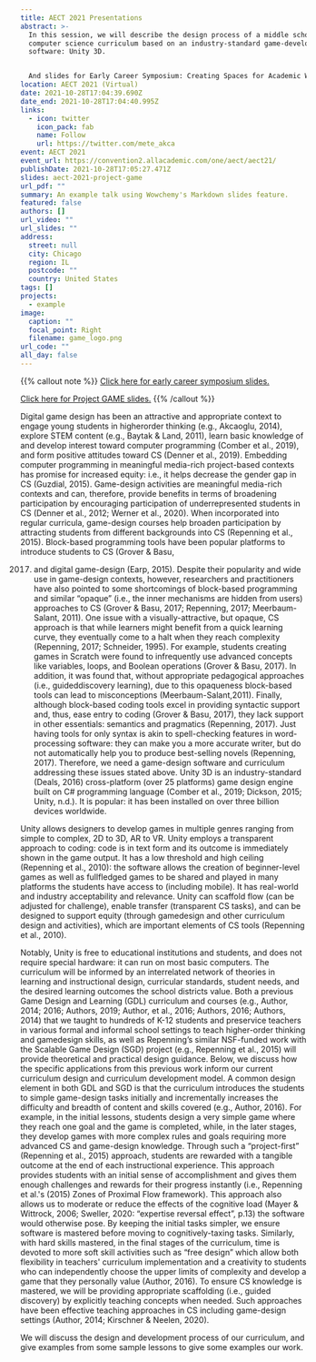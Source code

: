 ```yaml
---
title: AECT 2021 Presentations
abstract: >-
  In this session, we will describe the design process of a middle school
  computer science curriculum based on an industry-standard game-development
  software: Unity 3D.


  And slides for Early Career Symposium: Creating Spaces for Academic Writing
location: AECT 2021 (Virtual)
date: 2021-10-28T17:04:39.690Z
date_end: 2021-10-28T17:04:40.995Z
links:
  - icon: twitter
    icon_pack: fab
    name: Follow
    url: https://twitter.com/mete_akca
event: AECT 2021
event_url: https://convention2.allacademic.com/one/aect/aect21/
publishDate: 2021-10-28T17:05:27.471Z
slides: aect-2021-project-game
url_pdf: ""
summary: An example talk using Wowchemy's Markdown slides feature.
featured: false
authors: []
url_video: ""
url_slides: ""
address:
  street: null
  city: Chicago
  region: IL
  postcode: ""
  country: United States
tags: []
projects:
  - example
image:
  caption: ""
  focal_point: Right
  filename: game_logo.png
url_code: ""
all_day: false
---
```

{{% callout note %}}
[Click here for early career symposium slides.](https://meteakca.netlify.app/slides/aect-2021-early-career-symposium-creating-space-for-academic-writing/)

[Click here for Project GAME slides.](https://meteakca.netlify.app/slides/aect-2021-project-game/)
{{% /callout %}}

Digital game design has been an attractive and appropriate context to engage young students in higherorder thinking (e.g., Akcaoglu, 2014), explore STEM content (e.g., Baytak & Land, 2011), learn basic knowledge of and develop interest toward computer programming (Comber et al., 2019), and form positive attitudes toward CS (Denner et al., 2019). Embedding computer programming in meaningful media-rich project-based contexts has promise for increased equity: i.e., it helps decrease the gender gap in CS (Guzdial, 2015). Game-design activities are meaningful media-rich contexts and can, therefore, provide
benefits in terms of broadening participation by encouraging participation of underrepresented students in CS
(Denner et al., 2012; Werner et al., 2020). When incorporated into regular curricula, game-design courses
help broaden participation by attracting students from different backgrounds into CS (Repenning et al., 2015).
Block-based programming tools have been popular platforms to introduce students to CS (Grover & Basu,

2017. and digital game-design (Earp, 2015). Despite their popularity and wide use in game-design contexts,
      however, researchers and practitioners have also pointed to some shortcomings of block-based programming
      and similar “opaque” (i.e., the inner mechanisms are hidden from users) approaches to CS (Grover & Basu,
      2017; Repenning, 2017; Meerbaum-Salant, 2011). One issue with a visually-attractive, but opaque, CS
      approach is that while learners might benefit from a quick learning curve, they eventually come to a halt when
      they reach complexity (Repenning, 2017; Schneider, 1995). For example, students creating games in Scratch
      were found to infrequently use advanced concepts like variables, loops, and Boolean operations (Grover &
      Basu, 2017). In addition, it was found that, without appropriate pedagogical approaches (i.e., guideddiscovery
      learning), due to this opaqueness block-based tools can lead to misconceptions (Meerbaum-Salant,2011). Finally, although block-based coding tools excel in providing syntactic support and, thus, ease entry to
      coding (Grover & Basu, 2017), they lack support in other essentials: semantics and pragmatics (Repenning,
      2017). Just having tools for only syntax is akin to spell-checking features in word-processing software: they
      can make you a more accurate writer, but do not automatically help you to produce best-selling novels
      (Repenning, 2017). Therefore, we need a game-design software and curriculum addressing these issues
      stated above.
      Unity 3D is an industry-standard (Deals, 2016) cross-platform (over 25 platforms) game design engine built
      on C# programming language (Comber et al., 2019; Dickson, 2015; Unity, n.d.). It is popular: it has been
      installed on over three billion devices worldwide. 

Unity allows designers to develop games in multiple genres
ranging from simple to complex, 2D to 3D, AR to VR. Unity employs a transparent approach to coding: code
is in text form and its outcome is immediately shown in the game output. It has a low threshold and high
ceiling (Repenning et al., 2010): the software allows the creation of beginner-level games as well as fullfledged
games to be shared and played in many platforms the students have access to (including mobile). It
has real-world and industry acceptability and relevance. Unity can scaffold flow (can be adjusted for
challenge), enable transfer (transparent CS tasks), and can be designed to support equity (through gamedesign
and other curriculum design and activities), which are important elements of CS tools (Repenning et
al., 2010). 

Notably, Unity is free to educational institutions and students, and does not require special
hardware: it can run on most basic computers.
The curriculum will be informed by an interrelated network of theories in learning and instructional design,
curricular standards, student needs, and the desired learning outcomes the school districts value. Both a
previous Game Design and Learning (GDL) curriculum and courses (e.g., Author, 2014; 2016; Authors, 2019;
Author, et al., 2016; Authors, 2016; Authors, 2014) that we taught to hundreds of K-12 students and
preservice teachers in various formal and informal school settings to teach higher-order thinking and gamedesign
skills, as well as Repenning’s similar NSF-funded work with the Scalable Game Design (SGD) project
(e.g., Repenning et al., 2015) will provide theoretical and practical design guidance. Below, we discuss how
the specific applications from this previous work inform our current curriculum design and curriculum
development model.
A common design element in both GDL and SGD is that the curriculum introduces the students to simple
game-design tasks initially and incrementally increases the difficulty and breadth of content and skills covered
(e.g., Author, 2016). For example, in the initial lessons, students design a very simple game where they reach
one goal and the game is completed, while, in the later stages, they develop games with more complex rules
and goals requiring more advanced CS and game-design knowledge. Through such a “project-first”
(Repenning et al., 2015) approach, students are rewarded with a tangible outcome at the end of each
instructional experience. This approach provides students with an initial sense of accomplishment and gives
them enough challenges and rewards for their progress instantly (i.e., Repenning et al.'s (2015) Zones of
Proximal Flow framework). This approach also allows us to moderate or reduce the effects of the cognitive
load (Mayer & Wittrock, 2006; Sweller, 2020: “expertise reversal effect”, p.13) the software would otherwise
pose. By keeping the initial tasks simpler, we ensure software is mastered before moving to cognitively-taxing
tasks. Similarly, with hard skills mastered, in the final stages of the curriculum, time is devoted to more soft
skill activities such as “free design” which allow both flexibility in teachers' curriculum implementation and a
creativity to students who can independently choose the upper limits of complexity and develop a game that
they personally value (Author, 2016). To ensure CS knowledge is mastered, we will be providing appropriate
scaffolding (i.e., guided discovery) by explicitly teaching concepts when needed. Such approaches have been
effective teaching approaches in CS including game-design settings (Author, 2014; Kirschner & Neelen,
 2020).

We will discuss the design and development process of our curriculum, and give examples from some sample
lessons to give some examples our work.